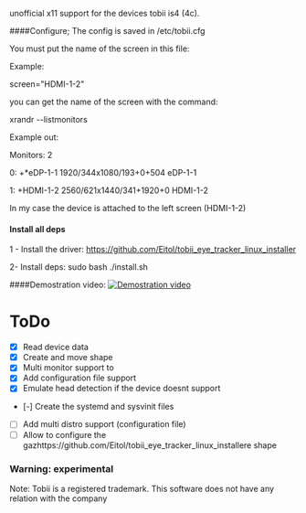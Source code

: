 unofficial x11 support for the devices tobii is4 (4c).

####Configure;
The config is saved in /etc/tobii.cfg

You must put the name of the screen in this file:

Example:

screen="HDMI-1-2"

you can get the name of the screen with the command:

xrandr --listmonitors

Example out:

Monitors: 2

 0: +*eDP-1-1 1920/344x1080/193+0+504  eDP-1-1
 
 1: +HDMI-1-2 2560/621x1440/341+1920+0  HDMI-1-2

In my case the device is attached to the left screen (HDMI-1-2)

#### Install all deps

1 - Install the driver: https://github.com/Eitol/tobii_eye_tracker_linux_installer

2- Install deps:  sudo bash ./install.sh

####Demostration video:
[![Demostration video](https://img.youtube.com/vi/3wzgTG9CGRw/maxresdefault.jpg)](https://youtu.be/3wzgTG9CGRw)


# ToDo
- [x] Read device data
- [x] Create and move shape
- [x] Multi monitor support to 
- [x] Add configuration file support
- [x] Emulate head detection if the device doesnt support
- [-] Create the systemd and sysvinit files
- [ ] Add multi distro support (configuration file)
- [ ] Allow to configure the gazhttps://github.com/Eitol/tobii_eye_tracker_linux_installere shape

### Warning: experimental

Note: Tobii is a registered trademark.
This software does not have any relation with the company
